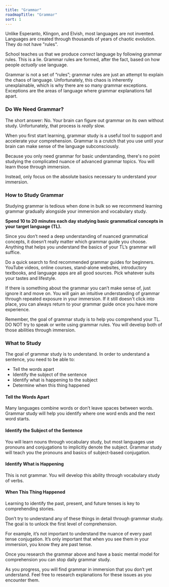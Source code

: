 ```yaml
---
title: "Grammar"
roadmapTitle: "Grammar"
sort: 1
---
```


Unlike Esperanto, Klingon, and Elvish, most languages are not invented. Languages are created through thousands of years of chaotic evolution. They do not have "rules".

School teaches us that we produce _correct_ language by following grammar rules. This is a lie. Grammar rules are formed, after the fact, based on how people _actually_ use language.

Grammar is not a set of “rules”; grammar rules are just an attempt to explain the chaos of language. Unfortunately, this chaos is inherently unexplainable, which is why there are so many grammar exceptions. Exceptions are the areas of language where grammar explanations fall apart.

### Do We Need Grammar?
The short answer: No. Your brain can figure out grammar on its own without study. Unfortunately, that process is _really_ slow.

When you first start learning, grammar study is a useful tool to support and accelerate your comprehension. Grammar is a crutch that you use until your brain can make sense of the language subconsciously.

Because you only need grammar for basic understanding, there's no point studying the complicated nuance of advanced grammar topics. You will learn those through immersion.

Instead, only focus on the absolute basics necessary to understand your immersion.

### How to Study Grammar

Studying grammar is tedious when done in bulk so we recommend learning grammar gradually alongside your immersion and vocabulary study.

**Spend 10 to 20 minutes each day studying basic grammatical concepts in your target language (TL).**

Since you don’t need a deep understanding of nuanced grammatical concepts, it doesn’t really matter which grammar guide you choose. Anything that helps you understand the basics of your TL’s grammar will suffice.

Do a quick search to find recommended grammar guides for beginners. YouTube videos, online courses, stand-alone websites, introductory textbooks, and language apps are all good sources. Pick whatever suits your tastes and lifestyle.

If there is something about the grammar you can’t make sense of, just ignore it and move on. You will gain an intuitive understanding of grammar through repeated exposure in your immersion. If it still doesn't click into place, you can always return to your grammar guide once you have more experience.

Remember, the goal of grammar study is to help you comprehend your TL. DO NOT try to speak or write using grammar rules. You will develop both of those abilities through immersion.


### What to Study

The goal of grammar study is to understand. In order to understand a sentence, you need to be able to:
* Tell the words apart
* Identify the subject of the sentence
* Identify what is happening to the subject
* Determine when this thing happened

#### Tell the Words Apart

Many languages combine words or don’t leave spaces between words. Grammar study will help you identify where one word ends and the next word starts.

#### Identify the Subject of the Sentence

You will learn nouns through vocabulary study, but most languages use pronouns and conjugations to implicitly denote the subject. Grammar study will teach you the pronouns and basics of subject-based conjugation.

#### Identify What is Happening

This is not grammar. You will develop this ability through vocabulary study of verbs.

#### When This Thing Happened

Learning to identify the past, present, and future tenses is key to comprehending stories.

Don’t try to understand any of these things in detail through grammar study. The goal is to unlock the first level of comprehension.

For example, it’s not important to understand the nuance of every past tense conjugation. It’s only important that when you see them in your immersion, you know they are past tense.

Once you research the grammar above and have a basic mental model for comprehension you can stop daily grammar study.

As you progress, you will find grammar in immersion that you don’t yet understand. Feel free to research explanations for these issues as you encounter them.
